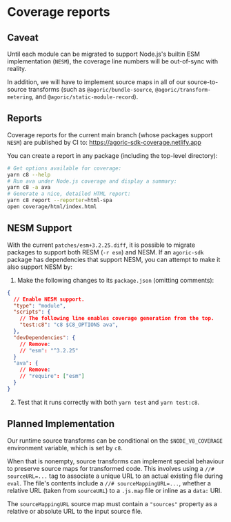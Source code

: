 # Coverage reports

## Caveat

Until each module can be migrated to support Node.js's builtin ESM
implementation (`NESM`), the coverage line numbers will be out-of-sync with
reality.

In addition, we will have to implement source maps in all of our
source-to-source transforms (such as `@agoric/bundle-source`,
`@agoric/transform-metering`, and `@agoric/static-module-record`).

## Reports

Coverage reports for the current main branch (whose packages support `NESM`) are
published by CI to: https://agoric-sdk-coverage.netlify.app

You can create a report in any package (including the top-level directory):

```sh
# Get options available for coverage:
yarn c8 --help
# Run ava under Node.js coverage and display a summary:
yarn c8 -a ava
# Generate a nice, detailed HTML report:
yarn c8 report --reporter=html-spa
open coverage/html/index.html
```

## NESM Support

With the current `patches/esm+3.2.25.diff`, it is possible to migrate packages
to support both RESM (`-r esm`) and NESM.  If an `agoric-sdk` package has
dependencies that support NESM, you can attempt to make it also support NESM by:

1. Make the following changes to its `package.json` (omitting comments):

```json
{
  // Enable NESM support.
  "type": "module",
  "scripts": {
    // The following line enables coverage generation from the top.
    "test:c8": "c8 $C8_OPTIONS ava",
  },
  "devDependencies": {
    // Remove:
    // "esm": "^3.2.25"
  }
  "ava": {
    // Remove:
    // "require": ["esm"]
  }
}
```

2. Test that it runs correctly with both `yarn test` and `yarn test:c8`.

## Planned Implementation

Our runtime source transforms can be conditional on the `$NODE_V8_COVERAGE`
environment variable, which is set by `c8`.

When that is nonempty, source transforms can implement special behaviour to
preserve source maps for transformed code.  This involves using a `//#
sourceURL=...` tag to associate a unique URL to an actual existing file during
`eval`.  The file's contents include a `//# sourceMappingURL=...`, whether a
relative URL (taken from `sourceURL`) to a `.js.map` file or inline as a `data:`
URI.


The `sourceMappingURL` source map must contain a `"sources"` property as a
relative or absolute URL to the input source file.

